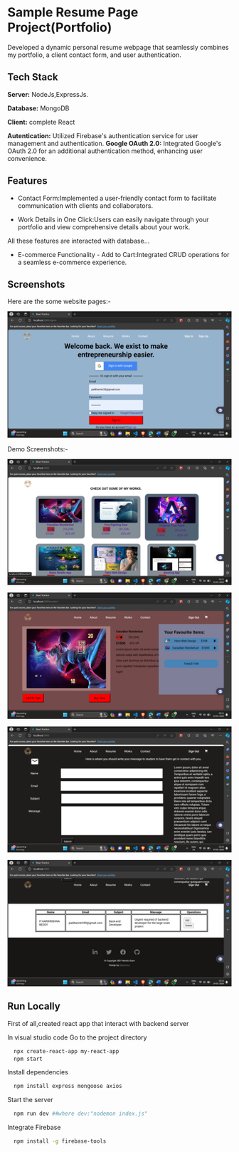
# Sample Resume Page Project(Portfolio)

Developed a dynamic personal resume webpage that seamlessly combines my portfolio, a client contact form, and user authentication.


## Tech Stack


**Server:** NodeJs,ExpressJs.

**Database:** MongoDB

**Client:** complete React

**Autentication:** Utilized Firebase's authentication service for user management and authentication.
**Google OAuth 2.0:** Integrated Google's OAuth 2.0 for an additional authentication method, enhancing user convenience.
## Features

- Contact Form:Implemented a user-friendly contact form to facilitate communication with clients and collaborators.

- Work Details in One Click:Users can easily navigate through your portfolio and view comprehensive details about your work.

All these features are interacted with database...

- E-commerce Functionality - Add to Cart:Integrated CRUD operations for a seamless e-commerce experience.



## Screenshots

Here are the some website pages:-

![App Screenshot](https://github.com/Harikrishna050/practice_MERNstack/blob/main/demo_pics/Screenshot%20(323).png?raw=true)

Demo Screenshots:-

![App Screenshot](https://github.com/Harikrishna050/practice_MERNstack/blob/main/demo_pics/Screenshot%20(324).png?raw=true)

![App Screenshot](https://github.com/Harikrishna050/practice_MERNstack/blob/main/demo_pics/Screenshot%20(326).png?raw=true)

![App Screenshot](https://github.com/Harikrishna050/practice_MERNstack/blob/main/demo_pics/Screenshot%20(327).png?raw=true)

![App Screenshot](https://github.com/Harikrishna050/practice_MERNstack/blob/main/demo_pics/Screenshot%20(328).png?raw=true)






## Run Locally

First of all,created react app that interact with backend server


In visual studio code
Go to the project directory

```bash
  npx create-react-app my-react-app
  npm start
```

Install dependencies

```bash
  npm install express mongoose axios

```

Start the server

```bash
  npm run dev ##where dev:"nodemon index.js"
```

Integrate Firebase
```bash
  npm install -g firebase-tools
```

